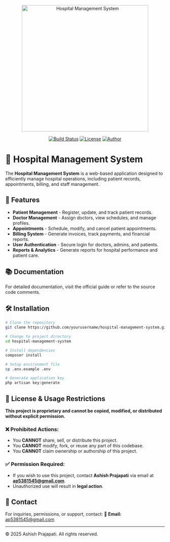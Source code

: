 <p align="center">
  <a href="#" target="_blank">
    <img src="https://raw.githubusercontent.com/laravel/art/master/logo-lockup/5%20SVG/2%20CMYK/1%20Full%20Color/laravel-logolockup-cmyk-red.svg" width="400" alt="Hospital Management System">
  </a>
</p>

<p align="center">
  <a href="#"><img src="https://img.shields.io/badge/build-passing-brightgreen.svg" alt="Build Status"></a>
  <a href="#"><img src="https://img.shields.io/badge/license-proprietary-red" alt="License"></a>
  <a href="#"><img src="https://img.shields.io/badge/author-Ashish%20Prajapati-blue" alt="Author"></a>
</p>

# 🏥 Hospital Management System

The **Hospital Management System** is a web-based application designed to efficiently manage hospital operations, including patient records, appointments, billing, and staff management.

## 🚀 Features
- **Patient Management** - Register, update, and track patient records.
- **Doctor Management** - Assign doctors, view schedules, and manage profiles.
- **Appointments** - Schedule, modify, and cancel patient appointments.
- **Billing System** - Generate invoices, track payments, and financial reports.
- **User Authentication** - Secure login for doctors, admins, and patients.
- **Reports & Analytics** - Generate reports for hospital performance and patient care.

## 📚 Documentation
For detailed documentation, visit the official guide or refer to the source code comments.

## 🛠 Installation
```bash
# Clone the repository
git clone https://github.com/yourusername/hospital-management-system.git

# Change to project directory
cd hospital-management-system

# Install dependencies
composer install

# Setup environment file
cp .env.example .env

# Generate application key
php artisan key:generate
```

## 🚫 License & Usage Restrictions
**This project is proprietary and cannot be copied, modified, or distributed without explicit permission.**

### ❌ Prohibited Actions:
- You **CANNOT** share, sell, or distribute this project.
- You **CANNOT** modify, fork, or reuse any part of this codebase.
- You **CANNOT** claim ownership or authorship of this project.

### ✅ Permission Required:
- If you wish to use this project, contact **Ashish Prajapati** via email at **ap5381545@gmail.com**.
- Unauthorized use will result in **legal action**.

## 📩 Contact
For inquiries, permissions, or support, contact:
📧 **Email:** ap5381545@gmail.com

---
© 2025 Ashish Prajapati. All rights reserved.